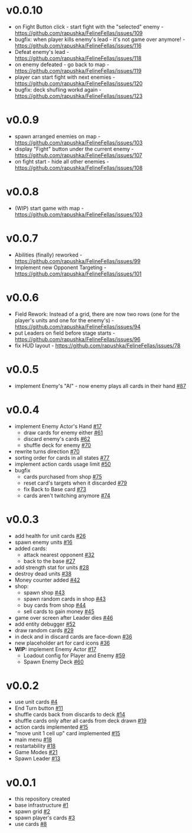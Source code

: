 # v0.0.10
- on Fight Button click - start fight with the "selected" enemy - https://github.com/rapushka/FelineFellas/issues/109
- bugfix: when player kills enemy's lead - it's not game over anymore! - https://github.com/rapushka/FelineFellas/issues/116
- Defeat enemy's lead - https://github.com/rapushka/FelineFellas/issues/118
- on enemy defeated - go back to map - https://github.com/rapushka/FelineFellas/issues/119
- player can start fight with next enemies - https://github.com/rapushka/FelineFellas/issues/120
- bugfix: deck shufling workd again - https://github.com/rapushka/FelineFellas/issues/123

# v0.0.9
- spawn arranged enemies on map - https://github.com/rapushka/FelineFellas/issues/103
- display "Fight" button under the current enemy - https://github.com/rapushka/FelineFellas/issues/107
- on fight start - hide all other enemies - https://github.com/rapushka/FelineFellas/issues/108

# v0.0.8
- (WIP) start game with map - https://github.com/rapushka/FelineFellas/issues/103

# v0.0.7
- Abilities (finally) reworked - https://github.com/rapushka/FelineFellas/issues/99
- Implement new Opponent Targeting - https://github.com/rapushka/FelineFellas/issues/101

# v0.0.6
- Field Rework: Instead of a grid, there are now two rows (one for the player's units and one for the enemy's) - https://github.com/rapushka/FelineFellas/issues/94
- put Leaders on field before stage starts - https://github.com/rapushka/FelineFellas/issues/96
- fix HUD layout - https://github.com/rapushka/FelineFellas/issues/78

# v0.0.5
- implement Enemy's "AI" - now enemy plays all cards in their hand [#87](https://github.com/rapushka/FelineFellas/issues/87)

# v0.0.4
- implement Enemy Actor's Hand [#17](https://github.com/rapushka/FelineFellas/issues/17)
  - draw cards for enemy either [#61](https://github.com/rapushka/FelineFellas/issues/61)
  - discard enemy's cards [#62](https://github.com/rapushka/FelineFellas/issues/62)
  - shuffle deck for enemy [#70](https://github.com/rapushka/FelineFellas/issues/70)
- rewrite turns direction [#70](https://github.com/rapushka/FelineFellas/issues/70)
- sorting order for cards in all states [#77](https://github.com/rapushka/FelineFellas/issues/77)
- implement action cards usage limit [#50](https://github.com/rapushka/FelineFellas/issues/50)
- bugfix
  - cards purchased from shop [#75](https://github.com/rapushka/FelineFellas/issues/75)
  - reset card's targets when it discarded [#79](https://github.com/rapushka/FelineFellas/issues/79)
  - fix Back to Base card [#73](https://github.com/rapushka/FelineFellas/issues/73)
  - cards aren't twitching anymore [#74](https://github.com/rapushka/FelineFellas/issues/74)

# v0.0.3
- add health for unit cards [#26](https://github.com/rapushka/FelineFellas/issues/26)
- spawn enemy units [#16](https://github.com/rapushka/FelineFellas/issues/16)
- added cards:
  - attack nearest opponent [#32](https://github.com/rapushka/FelineFellas/issues/32)
  - back to the base [#27](https://github.com/rapushka/FelineFellas/issues/27)
- add strength stat for units [#28](https://github.com/rapushka/FelineFellas/issues/28)
- destroy dead units [#38](https://github.com/rapushka/FelineFellas/issues/38)
- Money counter added [#42](https://github.com/rapushka/FelineFellas/issues/42)
- shop:
  - spawn shop [#43](https://github.com/rapushka/FelineFellas/issues/43)
  - spawn random cards in shop [#43](https://github.com/rapushka/FelineFellas/issues/43)
  - buy cards from shop [#44](https://github.com/rapushka/FelineFellas/issues/44)
  - sell cards to gain money [#45](https://github.com/rapushka/FelineFellas/issues/45)
- game over screen after Leader dies [#46](https://github.com/rapushka/FelineFellas/issues/46)
- add entity debugger [#52](https://github.com/rapushka/FelineFellas/issues/52)
- draw random cards [#29](https://github.com/rapushka/FelineFellas/issues/29)
- in deck and in discard cards are face-down [#36](https://github.com/rapushka/FelineFellas/issues/36)
- new placeholder art for card icons [#36](https://github.com/rapushka/FelineFellas/issues/36)
- **WIP:** implement Enemy Actor [#17](https://github.com/rapushka/FelineFellas/issues/17)
  - Loadout config for Player and Enemy [#59](https://github.com/rapushka/FelineFellas/issues/59)
  - Spawn Enemy Deck [#60](https://github.com/rapushka/FelineFellas/issues/60)

# v0.0.2
- use unit cards [#4](https://github.com/rapushka/FelineFellas/pull/10)
- End Turn button [#11](https://github.com/rapushka/FelineFellas/pull/12)
- shuffle cards back from discards to deck [#14](https://github.com/rapushka/FelineFellas/pull/20)
- shuffle cards only after all cards from deck drawn [#19](https://github.com/rapushka/FelineFellas/issues/19)
- action cards implemented [#15](https://github.com/rapushka/FelineFellas/issues/15)
- "move unit 1 cell up" card implemented [#15](https://github.com/rapushka/FelineFellas/issues/15)
- main menu [#18](https://github.com/rapushka/FelineFellas/issues/18)
- restartability [#18](https://github.com/rapushka/FelineFellas/issues/18)
- Game Modes [#21](https://github.com/rapushka/FelineFellas/issues/21)
- Spawn Leader [#13](https://github.com/rapushka/FelineFellas/issues/13)

# v0.0.1
- this repository created
- base infrastructure [#1](https://github.com/rapushka/FelineFellas/pull/5)
- spawn grid [#2](https://github.com/rapushka/FelineFellas/issues/2)
- spawn player's cards [#3](https://github.com/rapushka/FelineFellas/pull/7)
- use cards [#8](https://github.com/rapushka/FelineFellas/issues/8)
